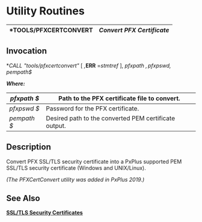# Utility Routines

***TOOLS/PFXCERTCONVERT** |  **_Convert PFX Certificate_**  
---|---  
  
## Invocation

**CALL "*tools/pfxcertconvert"** [ _,_**ERR** =_stmtref_ ], _pfxpath_ _$, pfxpswd$, pempath$_

**_Where:_**

_pfxpath_ _$_ |  Path to the PFX certificate file to convert.  
---|---  
_pfxpswd_ _$_ |  Password for the PFX certificate.  
_pempath_ _$_ |  Desired path to the converted PEM certificate output.  
  
## Description

Convert PFX SSL/TLS security certificate into a PxPlus supported PEM SSL/TLS security certificate (Windows and UNIX/Linux).

_(The PFXCertConvert utility was added in PxPlus 2019.)_

## See Also

**[SSL/TLS Security Certificates](../ssl_tls_certificates.md)**

